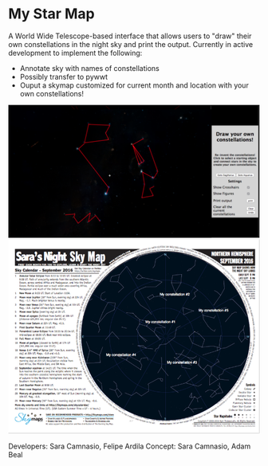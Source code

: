 # My Star Map


A World Wide Telescope-based interface that allows users to "draw" their own constellations in the night sky and print the output. 
Currently in active development to implement the following:
- Annotate sky with names of constellations
- Possibly transfer to pywwt
- Ouput a skymap customized for current month and location with your own constellations!


![alt tag](https://github.com/scamnasio/Images/blob/master/drawings.png)
![alt tag](https://github.com/scamnasio/Images/blob/master/sample_output.png)

Developers: Sara Camnasio, Felipe Ardila
Concept: Sara Camnasio, Adam Beal
